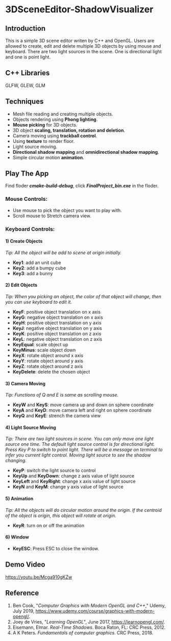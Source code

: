 # 3DSceneEditor-ShadowVisualizer

## Introduction
This is a simple 3D scene editor writen by C++ and OpenGL. Users are allowed to create, edit and delete multiple 3D objects by using mouse and keyboard. There are two light sources in the scene. One is directional light and one is point light.

## C++ Libraries
GLFW, GLEW, GLM

## Techniques
- Mesh file reading and creating multiple objects.
- Objects rendering using **Phong lighting**.
- **Mouse picking** for 3D objects. 
- 3D object **scaling, translation, rotation and deletion**.
- Camera moving using **trackball control**.
- Using **texture** to render floor.
- Light source moving.
- **Directional shadow mapping** and **omnidirectional shadow mapping**.
- Simple circular motion **animation**.

## Play The App
  Find floder ***cmake-build-debug***, click ***FinalProject_bin.exe*** in the floder.
### Mouse Controls:
 - Use mouse to pick the object you want to play with.
 - Scroll mouse to Stretch camera view.

### Keyboard Controls:
#### 1) Create Objects
*Tip: All the object will be add to scene at origin initially.* 
 - **Key1**: add an unit cube 
 - **Key2**: add a bumpy cube 
 - **Key3**: add a bunny

#### 2) Edit Objects
*Tip: When you picking an object, the color of that object will change, then you can use keyboard to edit it.*
	
 - **KeyF**: positive object translation on x axis
 - **KeyG**: negative object translation on x axis
 - **KeyH**: positive object translation on y axis
 - **KeyJ**: negative object translation on y axis
 - **KeyK**: positive object translation on z axis
 -  **KeyL**: negative object translation on z axis
 - **KeyEqual**: scale object up
 - **KeyMinus**: scale object down
 - **KeyX**: rotate object around x axis
 - **KeyY**: rotate object around y axis
 -  **KeyZ**: rotate object around z axis
 - **KeyDelete**: delete the chosen object

#### 3) Camera Moving
*Tip: Functions of Q and E is same as scrolling mouse.*
 -  **KeyW** and **KeyS**: move camera up and down on sphere coordinate
 - **KeyA** and **KeyD**: move camera left and right on sphere coordinate
 -  **KeyQ** and **KeyE**: strench the camera view
 

#### 4) Light Source Moving
*Tip: There are two light sources in scene.  You can only move one light source one time. The default light source control is for directional light. Press Key P to switch to point light. There will be a message on terminal to infer you current light control. Moving light source to see the shadow changing.* 
 - **KeyP**: switch the light source to control
 - **KeyUp** and **KeyDown**: change z axis value of light source
 - **KeyLeft** and **KeyRight**: change x axis value of light source
 - **KeyN** and **KeyM**: change y axis value of light source
  
#### 5) Animation
*Tip: All the objects will do circular motion around the origin. If the centroid of the object is origin, this object will rotate at origin.*
- **KeyR**: turn on or off the animation

#### 6) Window

 - **KeyESC**:  Press ESC to close the window.

## Demo Video
https://youtu.be/Mcga910gKZw


## Reference

1.  Ben Cook, "*Computer Graphics with Modern OpenGL and C++*," Udemy, July 2019, https://www.udemy.com/course/graphics-with-modern-opengl/.
2. Joey de Vries, "*Learning OpenGL*",  June 2017, https://learnopengl.com/.
3. Eisemann, Elmar. _Real-Time Shadows_. Boca Raton, FL: CRC Press, 2012.
4. A K Peters. _Fundamentals of computer graphics_. CRC Press, 2018.
